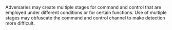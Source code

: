 Adversaries may create multiple stages for command and control that are employed under different conditions or for certain functions. Use of multiple stages may obfuscate the command and control channel to make detection more difficult.
